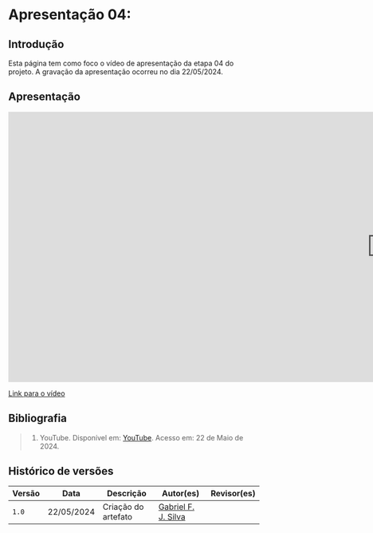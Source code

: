 # Apresentação 04:

## Introdução
Esta página tem como foco o vídeo de apresentação da etapa 04 do projeto. A gravação da apresentação ocorreu no dia 22/05/2024.

## Apresentação

<iframe width="1519" height="542" src="https://www.youtube.com/embed/7tusZ2qf9T8" title="Apresentação 4 Interação Humano Computador 2024.1 - Grupo 3" frameborder="0" allow="accelerometer; autoplay; clipboard-write; encrypted-media; gyroscope; picture-in-picture; web-share" referrerpolicy="strict-origin-when-cross-origin" allowfullscreen></iframe>

[Link para o vídeo]()


## Bibliografia

> 1. YouTube. Disponível em: [YouTube](https://www.youtube.com/7tusZ2qf9T8). Acesso em: 22 de Maio de 2024.

## Histórico de versões
Versão |   Data  | Descrição | Autor(es) | Revisor(es)
------ | ---- | ------ | ---------- | ----------
`1.0` | 22/05/2024 | Criação do artefato | [Gabriel F. J. Silva](https://github.com/MMcLovin) | []()
